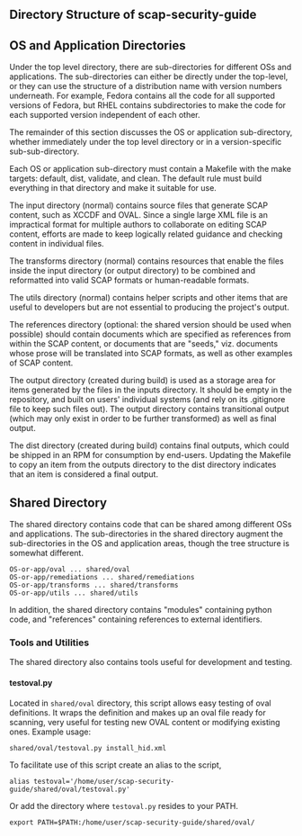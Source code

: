 Directory Structure of scap-security-guide
------------------------------------------


OS and Application Directories
------------------------------

Under the top level directory, there are sub-directories for different
OSs and applications.  The sub-directories can either be directly under
the top-level, or they can use the structure of a distribution name with
version numbers underneath.  For example, Fedora contains all the code for
all supported versions of Fedora, but RHEL contains subdirectories to make
the code for each supported version independent of each other.

The remainder of this section discusses the OS or application sub-directory,
whether immediately under the top level directory or in a version-specific
sub-sub-directory.

Each OS or application sub-directory must contain a Makefile with the make
targets: default, dist, validate, and clean.  The default rule must build
everything in that directory and make it suitable for use.

The input directory (normal) contains source files that generate SCAP content,
such as XCCDF and OVAL.  Since a single large XML file is an impractical format
for multiple authors to collaborate on editing SCAP content, efforts are made
to keep logically related guidance and checking content in individual files.

The transforms directory (normal) contains resources that enable the files
inside the input directory (or output directory) to be combined and reformatted
into valid SCAP formats or human-readable formats.

The utils directory (normal) contains helper scripts and other items that are
useful to developers but are not essential to producing the project's output.

The references directory (optional: the shared version should be used when
possible) should contain documents which are specified as references from
within the SCAP content, or documents that are "seeds," viz.  documents whose
prose will be translated into SCAP formats, as well as other examples of
SCAP content.

The output directory (created during build) is used as a storage area for
items generated by the files in the inputs directory.  It should be empty
in the repository, and built on users' individual systems (and rely on
its .gitignore file to keep such files out).  The output directory contains
transitional output (which may only exist in order to be further transformed)
as well as final output.

The dist directory (created during build) contains final outputs, which could
be shipped in an RPM for consumption by end-users.  Updating the Makefile
to copy an item from the outputs directory to the dist directory indicates
that an item is considered a final output.


Shared Directory
----------------

The shared directory contains code that can be shared among different OSs
and applications.  The sub-directories in the shared directory augment the
sub-directories in the OS and application areas, though the tree structure
is somewhat different.

    OS-or-app/oval ... shared/oval
    OS-or-app/remediations ... shared/remediations
    OS-or-app/transforms ... shared/transforms
    OS-or-app/utils ... shared/utils

In addition, the shared directory contains "modules" containing python code,
and "references" containing references to external identifiers.

### Tools and Utilities

The shared directory also contains tools useful for development and testing.

#### testoval.py

Located in `shared/oval` directory, this script allows easy testing of oval
definitions. It wraps the definition and makes up an oval file ready for
scanning, very useful for testing new OVAL content or modifying existing ones.
Example usage:

    shared/oval/testoval.py install_hid.xml

To facilitate use of this script create an alias to the script,

    alias testoval='/home/user/scap-security-guide/shared/oval/testoval.py'

Or add the directory where `testoval.py` resides to your PATH.

    export PATH=$PATH:/home/user/scap-security-guide/shared/oval/
